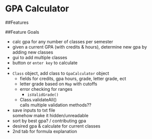 # GPA Calculator


##Features


##Feature Goals
- calc gpa for any number of classes per semester
- given a current GPA (with credits & hours), determine new gpa by adding new classes
- gui to add multiple classes
- button or `enter key` to calculate
- 
- `Class` object, add class to `GpaCalculator` object
  - fields for credits, gpa hours, grade, letter grade, ect
  - letter grade based on `Map` with cutoffs
  - error checking for ranges
    - `isValidGrade()`
  - Class.validateAll()  
  calls multiple validation methods??
- save inputs to txt file  
somehow make it hidden/unreadable
- sort by best gpa? / contributing gpa
- desired gpa & calculate for current classes
- 2nd tab for formula explanation
